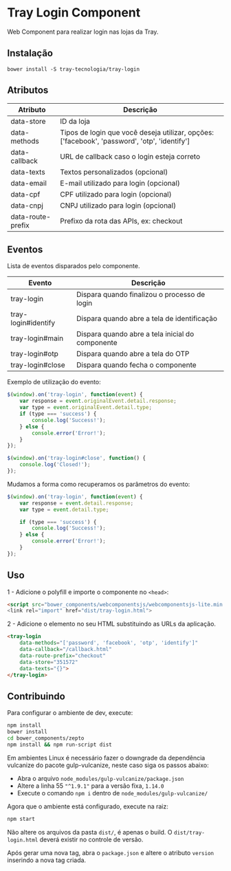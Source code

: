 # Tray Login Component
Web Component para realizar login nas lojas da Tray.

## Instalação

`bower install -S tray-tecnologia/tray-login`

## Atributos
Atributo      | Descrição
--------      | -----------
data-store    | ID da loja
data-methods  | Tipos de login que você deseja utilizar, opções: ['facebook', 'password', 'otp', 'identify']
data-callback | URL de callback caso o login esteja correto
data-texts    | Textos personalizados (opcional)
data-email    | E-mail utilizado para login (opcional)
data-cpf      | CPF utilizado para login (opcional)
data-cnpj     | CNPJ utilizado para login (opcional)
data-route-prefix | Prefixo da rota das APIs, ex: checkout

## Eventos
Lista de eventos disparados pelo componente.

Evento              | Descrição
--------            | -----------
tray-login          | Dispara quando finalizou o processo de login
tray-login#identify | Dispara quando abre a tela de identificação
tray-login#main     | Dispara quando abre a tela inicial do componente
tray-login#otp      | Dispara quando abre a tela do OTP
tray-login#close    | Dispara quando fecha o componente

Exemplo de utilização do evento:
```js
$(window).on('tray-login', function(event) {
    var response = event.originalEvent.detail.response;
    var type = event.originalEvent.detail.type;
    if (type === 'success') {
        console.log('Success!');
    } else {
        console.error('Error!');
    }
});

$(window).on('tray-login#close', function() {
    console.log('Closed!');
});
```

Mudamos a forma como recuperamos os parâmetros do evento:
```js
$(window).on('tray-login', function(event) {
    var response = event.detail.response;
    var type = event.detail.type;

    if (type === 'success') {
        console.log('Success!');
    } else {
        console.error('Error!');
    }
});
```


## Uso

1 - Adicione o polyfill e importe o componente no `<head>`:
```HTML
<script src="bower_components/webcomponentsjs/webcomponentsjs-lite.min.js">
<link rel="import" href="dist/tray-login.html">
```

2 - Adicione o elemento no seu HTML substituindo as URLs da aplicação.

```HTML
<tray-login
    data-methods="['password', 'facebook', 'otp', 'identify']"
    data-callback="/callback.html"
    data-route-prefix="checkout"
    data-store="351572"
    data-texts="{}">
</tray-login>
```

## Contribuindo

Para configurar o ambiente de dev, execute:
```sh
npm install
bower install
cd bower_components/zepto
npm install && npm run-script dist
```

Em ambientes Linux é necessário fazer o downgrade da dependência vulcanize do pacote gulp-vulcanize, neste caso siga os passos abaixo:

- Abra o arquivo `node_modules/gulp-vulcanize/package.json`
- Altere a linha 55 `"^1.9.1"` para a versão fixa, `1.14.0`
- Execute o comando `npm i` dentro de `node_modules/gulp-vulcanize/`

Agora que o ambiente está configurado, execute na raiz:
```sh
npm start
```

Não altere os arquivos da pasta `dist/`, é apenas o build. O `dist/tray-login.html` deverá existir no controle de versão.

Após gerar uma nova tag, abra o `package.json` e altere o atributo `version` inserindo a nova tag criada.
